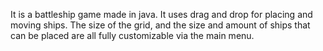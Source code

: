 

It is a battleship game made in java. It uses drag and drop for placing and moving ships. The size of the grid, and the size and amount of ships that can be placed are all fully customizable via the main menu.
